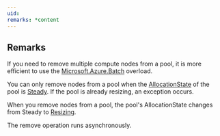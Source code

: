 ```yaml
---
uid: 
remarks: *content
---
```

## Remarks  
 If you need to remove multiple compute nodes from a pool, it is more efficient to use the [Microsoft.Azure.Batch](assetId:///N:Microsoft.Azure.Batch?qualifyHint=False&autoUpgrade=True) overload.  
  
 You can only remove nodes from a pool when the [AllocationState](assetId:///P:Microsoft.Azure.Batch.CloudPool.AllocationState?qualifyHint=False&autoUpgrade=True) of the pool is [Steady](assetId:///T:Microsoft.Azure.Batch.Common.AllocationState?qualifyHint=False&autoUpgrade=True). If the pool is already resizing, an exception occurs.  
  
 When you remove nodes from a pool, the pool's AllocationState changes from Steady to [Resizing](assetId:///T:Microsoft.Azure.Batch.Common.AllocationState?qualifyHint=False&autoUpgrade=True).  
  
 The remove operation runs asynchronously.